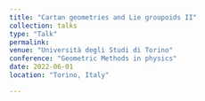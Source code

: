 ```yaml
---
title: "Cartan geometries and Lie groupoids II"
collection: talks
type: "Talk"
permalink: 
venue: "Università degli Studi di Torino"
conference: "Geometric Methods in physics"
date: 2022-06-01
location: "Torino, Italy"

---
```

